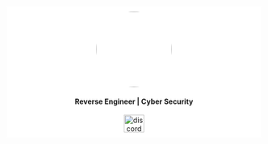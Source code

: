 <div style="background-color: white; padding: 10px;">
  <div align="center">
    <img height="150" src="https://github.com/x03ee/FiveM-Gui-Loader/blob/main/f2b9f3714a5fbd3540d71425835775e6_1.png" 
    style="border-radius: 50%; width: 150px; height: 150px;" />
  </div>


  <h4 align="center">Reverse Engineer | Cyber Security</h4>

  <div align="center">
    <a href="https://tryhackme.com/p/x03e" target="_blank">
      <img src="https://assets.tryhackme.com/img/logo/tryhackme_logo_full.svg" width="40" height="35" alt="discord logo"  />
    </a>
  </div>
</div>
